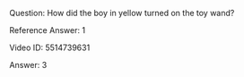 Question: How did the boy in yellow turned on the toy wand?

Reference Answer: 1

Video ID: 5514739631

Answer: 3

